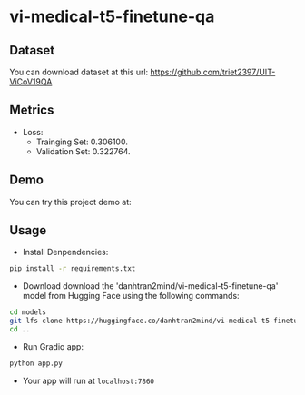 # vi-medical-t5-finetune-qa

## Dataset
You can download dataset at this url: https://github.com/triet2397/UIT-ViCoV19QA
## Metrics
- Loss:
  - Trainging Set: 0.306100.
  - Validation Set: 0.322764.

## Demo
You can try this project demo at: 

## Usage
- Install Denpendencies:
```bash
pip install -r requirements.txt
```
- Download download the 'danhtran2mind/vi-medical-t5-finetune-qa' model from Hugging Face using the following commands:
```bash
cd models
git lfs clone https://huggingface.co/danhtran2mind/vi-medical-t5-finetune-qa
cd ..
```
- Run Gradio app:
```bash
python app.py
```
- Your app will run at `localhost:7860`
